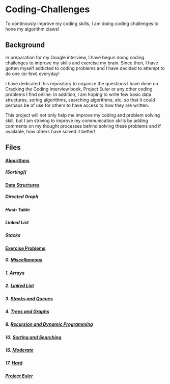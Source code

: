 # Coding-Challenges
To continously improve my coding skills, I am doing coding challenges to hone my algorithm claws!

## Background
In preparation for my Google interview, I have begun doing coding challenges to improve my skills and exercise my brain.
Since then, I have gotten myself addicted to coding problems and I have decided to attempt to do one (or few) everyday!

I have dedicated this repository to organize the questions I have done on Cracking the Coding Interview book, Project Euler or any other coding problems I find online. In addition, I am hoping to write few basic data structures, soring algorithms, searching algorithms, etc. so that it could perhaps be of use for others to have access to how they are written.

This project will not only help me improve my coding and problem solving skill, but I am striving to improve my communication skills by adding comments on my thought processes behind solving these problems and if available, how others have solved it better!


## Files
#### [Algorithms](https://github.com/hirokazutei/Coding-Challenges/tree/master/Coding%20Challenges/Algorithms)
##### [Sorting](
#### [Data Structures](https://github.com/hirokazutei/Coding-Challenges/tree/master/Coding%20Challenges/Data%20Structures)
##### Directed Graph
##### Hash Table
##### Linked List
##### Stacks
#### [Exercise Problems](https://github.com/hirokazutei/Coding-Challenges/tree/master/Coding%20Challenges/Exercise%20Problems)
##### 0. [Miscellaneous](https://github.com/hirokazutei/Coding-Challenges/tree/master/Coding%20Challenges/Exercise%20Problems/0.%20Miscellaneous)
##### 1. [Arrays](https://github.com/hirokazutei/Coding-Challenges/tree/master/Coding%20Challenges/Exercise%20Problems/1.%20Arrays)
##### 2. [Linked List](https://github.com/hirokazutei/Coding-Challenges/tree/master/Coding%20Challenges/Exercise%20Problems/2.%20Linked%20List)
##### 3. [Stacks and Queues](https://github.com/hirokazutei/Coding-Challenges/tree/master/Coding%20Challenges/Exercise%20Problems/3.%20Stack%20and%20Queues)
##### 4. [Trees and Graphs](https://github.com/hirokazutei/Coding-Challenges/tree/master/Coding%20Challenges/Exercise%20Problems/4.%20Tree%20and%20Graphs)
##### 8. [Recursion and Dynamic Programming](https://github.com/hirokazutei/Coding-Challenges/tree/master/Coding%20Challenges/Exercise%20Problems/8.%20Recursion%20and%20Dynamic%20Programming)
##### 10. [Sorting and Searching](https://github.com/hirokazutei/Coding-Challenges/tree/master/Coding%20Challenges/Exercise%20Problems/10.%20Sorting%20and%20Searching)
##### 16. [Moderate](https://github.com/hirokazutei/Coding-Challenges/tree/master/Coding%20Challenges/Exercise%20Problems/16.%20Moderate)
##### 17. [Hard](https://github.com/hirokazutei/Coding-Challenges/tree/master/Coding%20Challenges/Exercise%20Problems/17.%20Hard)
##### [Project Euler](https://github.com/hirokazutei/Coding-Challenges/tree/master/Coding%20Challenges/Exercise%20Problems/Project%20Euler)
